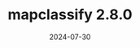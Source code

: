 ---
title: mapclassify 2.8.0
date: 2024-07-30
description: mapclassify 2.8.0 released.
type: news
month: "07.30"
year: "2024"
link: "https://github.com/pysal/mapclassify/releases/tag/v2.8.0"
---